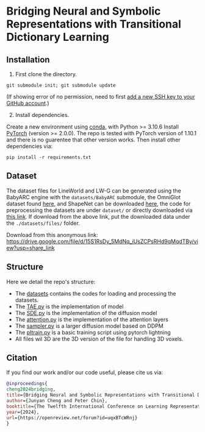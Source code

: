 # Bridging Neural and Symbolic Representations with Transitional Dictionary Learning

 

## Installation

1. First clone the directory. 

```code
git submodule init; git submodule update
```
(If showing error of no permission, need to first [add a new SSH key to your GitHub account](https://docs.github.com/en/authentication/connecting-to-github-with-ssh/adding-a-new-ssh-key-to-your-github-account).)

2. Install dependencies.

Create a new environment using [conda](https://docs.conda.io/en/latest/miniconda.html), with Python >= 3.10.6 Install [PyTorch](https://pytorch.org/) (version >= 2.0.0). The repo is tested with PyTorch version of 1.10.1 and there is no guarentee that other version works. Then install other dependencies via:
```code
pip install -r requirements.txt
```

## Dataset
The dataset files for LineWorld and LW-G can be generated using the BabyARC engine with the `datasets/BabyARC` submodule, the OmniGlot dataset found [here](https://github.com/brendenlake/omniglot), and ShapeNet can be downloaded [here](https://shapenet.org/download/shapenetcore), the code for preprocessing the datasets are under `dataset/` or directly downloaded via [this link](https://drive.google.com/file/d/15S1RsDy_5MdNq_iUsZCPsRHd9qMqdTBy/view?usp=share_link). If download from the above link, put the downloaded data under the `./datasets/files/` folder.


Download from this anonymous link: https://drive.google.com/file/d/15S1RsDy_5MdNq_iUsZCPsRHd9qMqdTBy/view?usp=share_link 


## Structure
Here we detail the repo's structure:
* The [datasets](https://github.com/TDL/datasets) contains the codes for loading and processing the datasets.
* The [TAE.py](https://github.com/TDL/TAE.py) is the implementation of model
* The [SDE.py](https://github.com/TDL/SDE.py) is the implementation of the diffusion model
* The [attention.py](https://github.com/TDL/attention.py) is the implementation of the attention layers
* The [sampler.py](https://github.com/TDL/sampler.py) is a larger diffusion model based on DDPM
* The [pltrain.py](https://github.com/TDL/pltrain.py) is a basic training script using pytorch lightning
* All files wil 3D are the 3D version of the file for handling 3D voxels.


## Citation
If you find our work and/or our code useful, please cite us via:

```bibtex
@inproceedings{
cheng2024bridging,
title={Bridging Neural and Symbolic Representations with Transitional Dictionary Learning},
author={Junyan Cheng and Peter Chin},
booktitle={The Twelfth International Conference on Learning Representations},
year={2024},
url={https://openreview.net/forum?id=uqxBTcWRnj}
}
```
